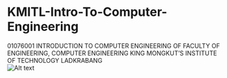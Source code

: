 # KMITL-Intro-To-Computer-Engineering
01076001 INTRODUCTION TO COMPUTER ENGINEERING OF
FACULTY OF ENGINEERING, COMPUTER ENGINEERING
KING MONGKUT’S INSTITUTE OF TECHNOLOGY LADKRABANG
<br/>
<img src="C:\Users\koonn\Downloads\S__6397996.jpg" alt="Alt text" title="Optional title">
